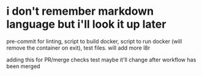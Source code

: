 # i don't remember markdown language but i'll look it up later

pre-commit for linting, script to build docker, script to run docker (will remove the container on exit), test files. will add more l8r

adding this for PR/merge checks test maybe it'll change after workflow has been merged
